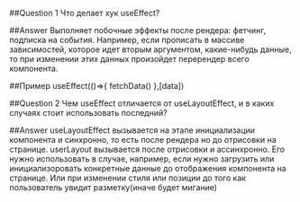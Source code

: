 ##Question 1
Что делает хук useEffect?

##Answer
Выполняет побочные эффекты после рендера: фетчинг, подписка на события.
Например, если прописать в массиве зависимостей, которое идет вторым аргументом, какие-нибудь данные, то при изменении этих данных произойдет перерендер всего компонента.

##Пример
useEffect(()=>{
fetchData()
},[data])

##Question 2
Чем useEffect отличается от useLayoutEffect, и в каких случаях стоит использовать последний?

##Answer
useLayoutEffect вызывается на этапе инициализации компонента и синхронно, то есть после рендера но до отрисовки на странице. userLayout вызывается после отрисовки и ассинхронно. Его нужно использовать в случае, например, если нужно загрузить или инициализоровать конкретные данные до отображения компонента на странице. Или при изменении стиля или позиции до того как пользователь увидит разметку(иначе будет мигание)
